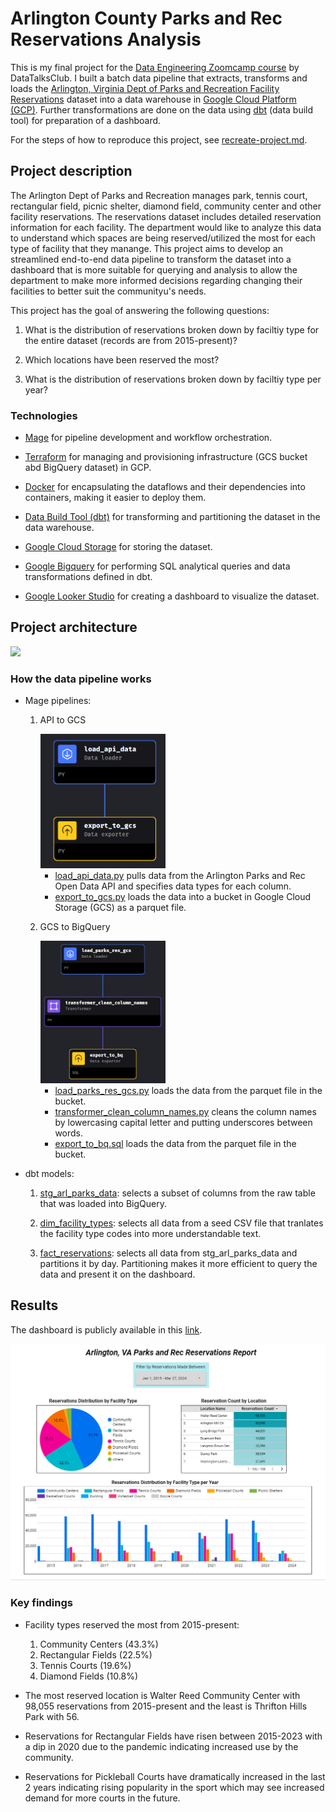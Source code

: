 # Arlington County Parks and Rec Reservations Analysis

This is my final project for the [Data Engineering Zoomcamp course](https://github.com/DataTalksClub/data-engineering-zoomcamp) by DataTalksClub. I built a batch data pipeline that extracts, transforms and loads the [Arlington, Virginia Dept of Parks and Recreation Facility Reservations](https://data.arlingtonva.us/dataset/74) dataset into a data warehouse in  [Google Cloud Platform (GCP)](https://cloud.google.com/). Further transformations are done on the data using [dbt](https://www.getdbt.com/) (data build tool) for preparation of a dashboard.

For the steps of how to reproduce this project, see [recreate-project.md](recreate_project.md).

## Project description

The Arlington Dept of Parks and Recreation manages park, tennis court, rectangular field, picnic shelter, diamond field, community center and other facility reservations. The reservations dataset includes detailed reservation information for each facility. The department would like to analyze this data to understand which spaces are being reserved/utilized the most for each type of facility that they manange. This project aims to develop an streamlined end-to-end data pipeline to transform the dataset into a dashboard that is more suitable for querying and analysis to allow the department to make more informed decisions regarding changing their facilities to better suit the communityu's needs.

This project has the goal of answering the following questions:

1. What is the distribution of reservations broken down by faciltiy type for the entire dataset (records are from 2015-present)?

2. Which locations have been reserved the most? 

3. What is the distribution of reservations broken down by faciltiy type per year?

### Technologies

* [Mage](https://docs.mage.ai/introduction/overview) for pipeline development and workflow orchestration.

* [Terraform](https://www.terraform.io/) for managing and provisioning infrastructure (GCS bucket abd BigQuery dataset) in GCP.

* [Docker](https://www.docker.com/) for encapsulating the dataflows and their dependencies into containers, making it easier to deploy them.

* [Data Build Tool (dbt)](https://www.getdbt.com/) for transforming and partitioning the dataset in the data warehouse.

* [Google Cloud Storage](https://cloud.google.com/storage) for storing the dataset.

* [Google Bigquery](https://cloud.google.com/bigquery) for performing SQL analytical queries and data transformations defined in dbt.

* [Google Looker Studio](https://lookerstudio.google.com/) for creating a dashboard to visualize the dataset.

## Project architecture

![](./img/project.png)

### How the data pipeline works

* Mage pipelines:

    1. API to GCS

        <img src="./img/api_to_gcs.png" alt="api_to_gcs" width="200"/>
        
        -  [load_api_data.py](./mage/arl-parks-reservations-mage/data_loaders/load_api_data.py) pulls data from the Arlington Parks and Rec Open Data API and specifies data types for each column.
        -  [export_to_gcs.py](./mage/arl-parks-reservations-mage/data_exporters/export_to_gcs.py) loads the data into a bucket in Google Cloud Storage (GCS) as a parquet file.

    2. GCS to BigQuery 

        <img src="./img/gcs_to_bq.png" alt="gcs-to_bq" width="200"/>
        
        -  [load_parks_res_gcs.py](./mage/arl-parks-reservations-mage/data_loaders/load_parks_res_gcs.py) loads the data from the parquet file in the bucket.
        -  [transformer_clean_column_names.py](./mage/arl-parks-reservations-mage/transformers/transformer_clean_column_names.py) cleans the column names by lowercasing capital letter and putting underscores between words.
        -  [export_to_bq.sql](./mage/arl-parks-reservations-mage/data_exporters/export_to_bq.sql) loads the data from the parquet file in the bucket.

* dbt models:

    1. [stg_arl_parks_data](./dbt/arl-parks-reservations/models/staging/stg_arl_parks_data.sql): selects a subset of columns from the raw table that was loaded into BigQuery.

    2. [dim_facility_types](./dbt/arl-parks-reservations/models/core/dim_facility_types.sql): selects all data from a seed CSV file that tranlates the facility type codes into more understandable text.  
    
    3. [fact_reservations](./dbt/arl-parks-reservations/models/core/fact_reservations.sql): selects all data from stg_arl_parks_data and partitions it by day. Partitioning makes it more efficient to query the data and present it on the dashboard. 

## Results

The dashboard is publicly available in this [link](https://lookerstudio.google.com/s/o_KRHFslJWk).

![](./img/dashboard.png)

### Key findings

* Facility types reserved the most from 2015-present:

    1. Community Centers (43.3%)
    2. Rectangular Fields (22.5%)
    3. Tennis Courts (19.6%)
    4. Diamond Fields (10.8%)

* The most reserved location is Walter Reed Community Center with 98,055 reservations from 2015-present and the least is Thrifton Hills Park with 56.

* Reservations for Rectangular Fields have risen between 2015-2023 with a dip in 2020 due to the pandemic indicating increased use by the community.

* Reservations for Pickleball Courts have dramatically increased in the last 2 years indicating rising popularity in the sport which may see increased demand for more courts in the future.


